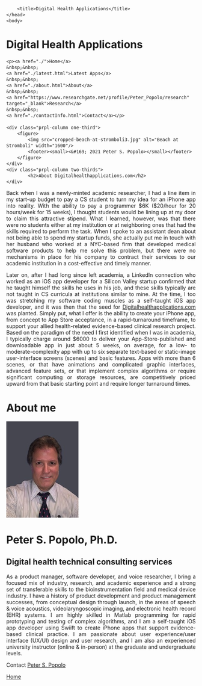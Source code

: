 
<html>
	<head>
		<meta charset="UTF-8" />
		<meta name="viewport" content="width=device-width, initial-scale=1, maximum-scale=1, user-scalable=no" />
		<meta http-equiv="X-UA-Compatible" content="IE=edge" />


		<title>Digital Health Applications</title>
	</head>
	<body>
	
<div class="prpl-row">
	<div class="prpl-column two-thirds">
			<h1>Digital Health Applications</h1>
	</div>
	
	<p><a href="./">Home</a>
	&nbsp;&nbsp;
	<a href="./latest.html">Latest Apps</a>
	&nbsp;&nbsp;
	<a href="./about.html">About</a>
	&nbsp;&nbsp;
	<a href="https://www.researchgate.net/profile/Peter_Popolo/research" target="_blank">Research</a>
	&nbsp;&nbsp;
	<a href="./contactInfo.html">Contact</a></p>
	
	<div class="prpl-column one-third">		
		<figure>
  			<img src="cropped-beach-at-stromboli3.jpg" alt="Beach at Stromboli" width="1600"/>
  			<footer><small><&#169; 2021 Peter S. Popolo></small></footer>
		</figure>
	</div>
	<div class="prpl-column two-thirds">
			<h2>About Digitalhealthapplications.com</h2>
	</div>
</div>

<div class="prpl-row">

<p style="text-align:justify">Back when I was a newly-minted academic researcher, I had a line item in my start-up budget to pay a CS student to turn my idea for an iPhone app into reality. With the ability to pay a programmer $6K ($20/hour for 20 hours/week for 15 weeks), I thought students would be lining up at my door to claim this attractive stipend. What I learned, however, was that there were no students either at my institution or at neighboring ones that had the skills required to perform the task. When I spoke to an assistant dean about not being able to spend my startup funds, she actually put me in touch with her husband who worked at a NYC-based firm that developed medical software products to help me solve this problem, but there were no mechanisms in place for his company to contract their services to our academic institution in a cost-effective and timely manner.</p>

<p style="text-align:justify">Later on, after I had long since left academia, a LinkedIn connection who worked as an iOS app developer for a Silicon Valley startup confirmed that he taught himself the skills he uses in his job, and these skills typically are not taught in CS curricula at institutions similar to mine. At the time, I too was stretching my software coding muscles as a self-taught iOS app developer, and it was then that the seed for <a href="http://www.digitalhealthapplications.com">Digitalhealthapplications.com</a> was planted. Simply put, what I offer is the ability to create your iPhone app, from concept to App Store acceptance, in a rapid-turnaround timeframe, to support your allied health-related evidence-based clinical research project. Based on the paradigm of the need I first identified when I was in academia, I typically charge around $6000 to deliver your App-Store-published and downloadable app in just about 5 weeks, on average, for a low- to moderate-complexity app with up to six separate text-based or static-image user-interface screens (scenes) and basic features. Apps with more than 6 scenes, or that have animations and complicated graphic interfaces, advanced feature sets, or that implement complex algorithms or require significant computing or storage resources, are competitively priced upward from that basic starting point and require longer turnaround times.</p>

</div>
	
<div class="prpl-column one-third">
	<div class="prpl-column two-thirds">
			<h1>About me</h1>
		<img src="psp.jpg" alt="psp"/>		
	</div>
	<div class="prpl-column two-thirds">
		 <h1>Peter S. Popolo, Ph.D.</h1>
			<h2>Digital health technical consulting services</h2>
	</div>
</div>

<p style="text-align:justify">As a product manager, software developer, and voice researcher, I bring a focused mix of industry, research, and academic experience and a strong set of transferable skills to the bioinstrumentation field and medical device industry. I have a history of product development and product management successes, from conceptual design through launch, in the areas of speech & voice acoustics, videolaryngoscopic imaging, and electronic health record (EHR) systems. I am highly skilled in Matlab programming for rapid prototyping and testing of complex algorithms, and I am a self-taught iOS app developer using Swiift to create iPhone apps that support evidence-based clinical practice. I am passionate about user experience/user interface (UX/UI) design and user research, and I am also an experienced university instructor (online & in-person) at the graduate and undergraduate levels. </p> 

<p>Contact <a href="mailto:peterpopolo@gmail.com?subject=Contact"> Peter S. Popolo</a></p>

<a href="./">Home</a>








